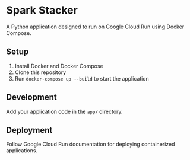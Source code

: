 # Spark Stacker

A Python application designed to run on Google Cloud Run using Docker Compose.

## Setup

1. Install Docker and Docker Compose
2. Clone this repository
3. Run `docker-compose up --build` to start the application

## Development

Add your application code in the `app/` directory.

## Deployment

Follow Google Cloud Run documentation for deploying containerized applications.